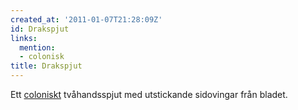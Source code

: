 ```yaml
---
created_at: '2011-01-07T21:28:09Z'
id: Drakspjut
links:
  mention:
  - colonisk
title: Drakspjut
---
```


Ett [coloniskt] tvåhandsspjut med utstickande sidovingar från bladet.

  [coloniskt]: colonisk